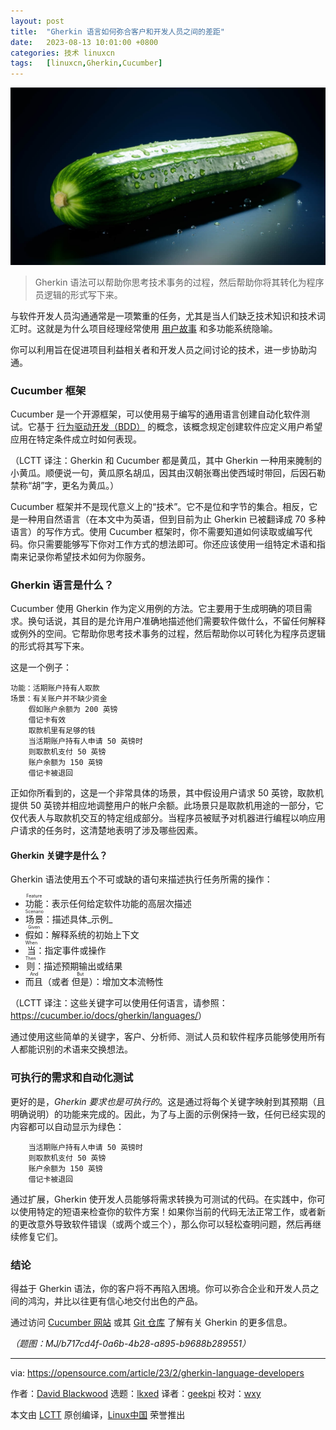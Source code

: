 ```yaml
---
layout: post
title:	"Gherkin 语言如何弥合客户和开发人员之间的差距"
date:	2023-08-13 10:01:00 +0800 
categories:	技术 linuxcn 
tags:	[linuxcn,Gherkin,Cucumber]
---
```



![](/Asserts/Images/album/202308/13/095911rawwca1qfjfhjooj.jpg)



> 
> Gherkin 语法可以帮助你思考技术事务的过程，然后帮助你将其转化为程序员逻辑的形式写下来。
> 
> 
> 


与软件开发人员沟通通常是一项繁重的任务，尤其是当人们缺乏技术知识和技术词汇时。这就是为什么项目经理经常使用 [用户故事](https://softwareplanetgroup.co.uk/user-stories-bridging-the-gap-between-customers-and-developers-updated/) 和多功能系统隐喻。


你可以利用旨在促进项目利益相关者和开发人员之间讨论的技术，进一步协助沟通。


### Cucumber 框架


Cucumber 是一个开源框架，可以使用易于编写的通用语言创建自动化软件测试。它基于 [行为驱动开发（BDD）](https://opensource.com/article/19/2/behavior-driven-development-tools) 的概念，该概念规定创建软件应定义用户希望应用在特定条件成立时如何表现。


（LCTT 译注：Gherkin 和 Cucumber 都是黄瓜，其中 Gherkin 一种用来腌制的小黄瓜。顺便说一句，黄瓜原名胡瓜，因其由汉朝张骞出使西域时带回，后因石勒禁称“胡”字，更名为黄瓜。）


Cucumber 框架并不是现代意义上的“技术”。它不是位和字节的集合。相反，它是一种用自然语言（在本文中为英语，但到目前为止 Gherkin 已被翻译成 70 多种语言）的写作方式。使用 Cucumber 框架时，你不需要知道如何读取或编写代码。你只需要能够写下你对工作方式的想法即可。你还应该使用一组特定术语和指南来记录你希望技术如何为你服务。


### Gherkin 语言是什么？


Cucumber 使用 Gherkin 作为定义用例的方法。它主要用于生成明确的项目需求。换句话说，其目的是允许用户准确地描述他们需要软件做什么，不留任何解释或例外的空间。它帮助你思考技术事务的过程，然后帮助你以可转化为程序员逻辑的形式将其写下来。


这是一个例子：



```
功能：活期账户持有人取款
场景：有关账户并不缺少资金
    假如账户余额为 200 英镑
    借记卡有效
    取款机里有足够的钱
    当活期账户持有人申请 50 英镑时
    则取款机支付 50 英镑
    账户余额为 150 英镑
    借记卡被退回

```

正如你所看到的，这是一个非常具体的场景，其中假设用户请求 50 英镑，取款机提供 50 英镑并相应地调整用户的帐户余额。此场景只是取款机用途的一部分，它仅代表人与取款机交互的特定组成部分。当程序员被赋予对机器进行编程以响应用户请求的任务时，这清楚地表明了涉及哪些因素。


#### Gherkin 关键字是什么？


Gherkin 语法使用五个不可或缺的语句来描述执行任务所需的操作：


* <ruby> 功能 <rt>  Feature </rt></ruby>：表示任何给定软件功能的高层次描述
* <ruby> 场景 <rt>  Scenario </rt></ruby>：描述具体\_示例\_
* <ruby> 假如 <rt>  Given </rt></ruby>：解释系统的初始上下文
* <ruby> 当 <rt>  When </rt></ruby>：指定事件或操作
* <ruby> 则 <rt>  Then </rt></ruby>：描述预期输出或结果
* <ruby> 而且 <rt>  And </rt></ruby>（或者 <ruby> 但是 <rt>  But </rt></ruby>）：增加文本流畅性


（LCTT 译注：这些关键字可以使用任何语言，请参照：<https://cucumber.io/docs/gherkin/languages/>）


通过使用这些简单的关键字，客户、分析师、测试人员和软件程序员能够使用所有人都能识别的术语来交换想法。


### 可执行的需求和自动化测试


更好的是，*Gherkin 要求也是可执行的*。这是通过将每个关键字映射到其预期（且明确说明）的功能来完成的。因此，为了与上面的示例保持一致，任何已经实现的内容都可以自动显示为绿色：



```
    当活期账户持有人申请 50 英镑时
    则取款机支付 50 英镑
    账户余额为 150 英镑
    借记卡被退回

```

通过扩展，Gherkin 使开发人员能够将需求转换为可测试的代码。在实践中，你可以使用特定的短语来检查你的软件方案！如果你当前的代码无法正常工作，或者新的更改意外导致软件错误（或两个或三个），那么你可以轻松查明问题，然后再继续修复它们。


### 结论


得益于 Gherkin 语法，你的客户将不再陷入困境。你可以弥合企业和开发人员之间的鸿沟，并比以往更有信心地交付出色的产品。


通过访问 [Cucumber 网站](https://cucumber.io/docs/gherkin/) 或其 [Git 仓库](https://github.com/cucumber/docs) 了解有关 Gherkin 的更多信息。


*（题图：MJ/b717cd4f-0a6b-4b28-a895-b9688b289551）*




---


via: <https://opensource.com/article/23/2/gherkin-language-developers>


作者：[David Blackwood](https://opensource.com/users/david-blackwood) 选题：[lkxed](https://github.com/lkxed/) 译者：[geekpi](https://github.com/geekpi) 校对：[wxy](https://github.com/wxy)


本文由 [LCTT](https://github.com/LCTT/TranslateProject) 原创编译，[Linux中国](https://linux.cn/) 荣誉推出
